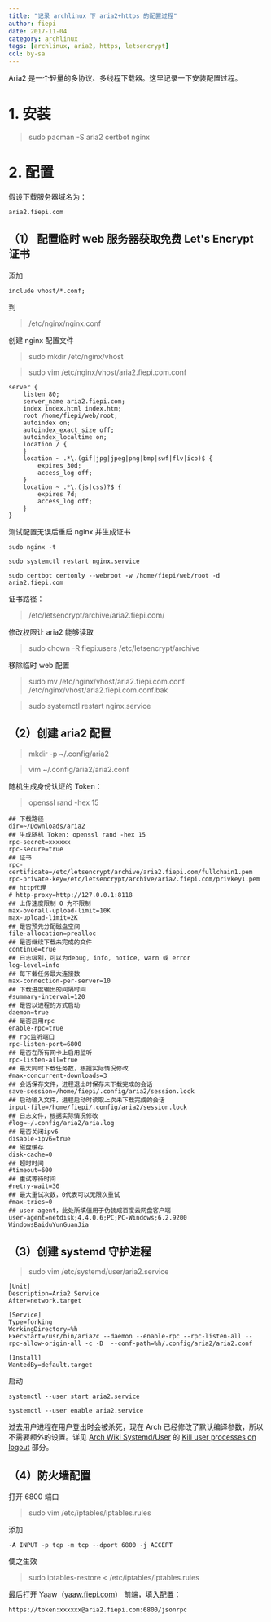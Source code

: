 ```yaml
---
title: "记录 archlinux 下 aria2+https 的配置过程"
author: fiepi
date: 2017-11-04
category: archlinux
tags: [archlinux, aria2, https, letsencrypt]
ccl: by-sa
---
```


Aria2 是一个轻量的多协议、多线程下载器。这里记录一下安装配置过程。

<!-- more -->

# 1. 安装 

>sudo pacman -S aria2 certbot nginx

# 2. 配置

假设下载服务器域名为：

```
aria2.fiepi.com
```

## （1） 配置临时 web 服务器获取免费 Let's Encrypt 证书

添加

```
include vhost/*.conf;
```

到

>/etc/nginx/nginx.conf

创建 nginx 配置文件

>sudo mkdir /etc/nginx/vhost

>sudo vim /etc/nginx/vhost/aria2.fiepi.com.conf

```
server {
    listen 80;
    server_name aria2.fiepi.com;
    index index.html index.htm;
    root /home/fiepi/web/root;
    autoindex on;
    autoindex_exact_size off;
    autoindex_localtime on;
    location / {
    }
    location ~ .*\.(gif|jpg|jpeg|png|bmp|swf|flv|ico)$ {
        expires 30d;
        access_log off;
    }
    location ~ .*\.(js|css)?$ {
        expires 7d;
        access_log off;
    }
}
```

测试配置无误后重启 nginx 并生成证书

```
sudo nginx -t

sudo systemctl restart nginx.service

sudo certbot certonly --webroot -w /home/fiepi/web/root -d aria2.fiepi.com

```
证书路径：

>/etc/letsencrypt/archive/aria2.fiepi.com/

 修改权限让 aria2 能够读取

>sudo chown -R fiepi:users /etc/letsencrypt/archive

移除临时 web 配置

>sudo mv /etc/nginx/vhost/aria2.fiepi.com.conf /etc/nginx/vhost/aria2.fiepi.com.conf.bak

>sudo systemctl restart nginx.service

## （2）创建 aria2 配置

>mkdir -p ~/.config/aria2

>vim ~/.config/aria2/aria2.conf

随机生成身份认证的 Token：

>openssl rand -hex 15

```
## 下载路径
dir=~/Downloads/aria2
## 生成随机 Token: openssl rand -hex 15
rpc-secret=xxxxxx
rpc-secure=true
## 证书
rpc-certificate=/etc/letsencrypt/archive/aria2.fiepi.com/fullchain1.pem
rpc-private-key=/etc/letsencrypt/archive/aria2.fiepi.com/privkey1.pem
## http代理
# http-proxy=http://127.0.0.1:8118
## 上传速度限制 0 为不限制
max-overall-upload-limit=10K
max-upload-limit=2K
## 是否预先分配磁盘空间
file-allocation=prealloc
## 是否继续下载未完成的文件
continue=true
## 日志级别，可以为debug, info, notice, warn 或 error
log-level=info
## 每下载任务最大连接数
max-connection-per-server=10
## 下载进度输出的间隔时间
#summary-interval=120
## 是否以进程的方式启动
daemon=true
## 是否启用rpc
enable-rpc=true
## rpc监听端口
rpc-listen-port=6800
## 是否在所有网卡上启用监听
rpc-listen-all=true
## 最大同时下载任务数，根据实际情况修改
#max-concurrent-downloads=3
## 会话保存文件，进程退出时保存未下载完成的会话
save-session=/home/fiepi/.config/aria2/session.lock
## 启动输入文件，进程启动时读取上次未下载完成的会话
input-file=/home/fiepi/.config/aria2/session.lock
## 日志文件，根据实际情况修改
#log=~/.config/aria2/aria.log
## 是否关闭ipv6
disable-ipv6=true
## 磁盘缓存
disk-cache=0
## 超时时间
#timeout=600
## 重试等待时间
#retry-wait=30
## 最大重试次数，0代表可以无限次重试
#max-tries=0
## user agent，此处所填值用于伪装成百度云网盘客户端
user-agent=netdisk;4.4.0.6;PC;PC-Windows;6.2.9200 WindowsBaiduYunGuanJia
```

## （3）创建 systemd 守护进程

>sudo vim /etc/systemd/user/aria2.service

```
[Unit]
Description=Aria2 Service
After=network.target

[Service]
Type=forking
WorkingDirectory=%h
ExecStart=/usr/bin/aria2c --daemon --enable-rpc --rpc-listen-all --rpc-allow-origin-all -c -D  --conf-path=%h/.config/aria2/aria2.conf

[Install]
WantedBy=default.target
```
启动

```
systemctl --user start aria2.service

systemctl --user enable aria2.service
```

过去用户进程在用户登出时会被杀死，现在 Arch 已经修改了默认编译参数，所以不需要额外的设置。详见  [Arch Wiki Systemd/User](https://wiki.archlinux.org/index.php/Systemd/User) 的 [Kill user processes on logout](https://wiki.archlinux.org/index.php/Systemd/User#Kill_user_processes_on_logout) 部分。

## （4）防火墙配置

打开 6800 端口

>sudo vim /etc/iptables/iptables.rules

添加

```
-A INPUT -p tcp -m tcp --dport 6800 -j ACCEPT
```

使之生效

>sudo iptables-restore < /etc/iptables/iptables.rules

最后打开 Yaaw（[yaaw.fiepi.com](https://yaaw.fiepi.com)） 前端，填入配置：

````
https://token:xxxxxx@aria2.fiepi.com:6800/jsonrpc
````